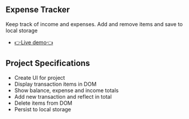 ## Expense Tracker

Keep track of income and expenses. Add and remove items and save to local storage

- [👉Live demo👈](https://gazzaar.github.io/JS-mini-projects/expense-tracker)

## Project Specifications

- Create UI for project
- Display transaction items in DOM
- Show balance, expense and income totals
- Add new transaction and reflect in total
- Delete items from DOM
- Persist to local storage
